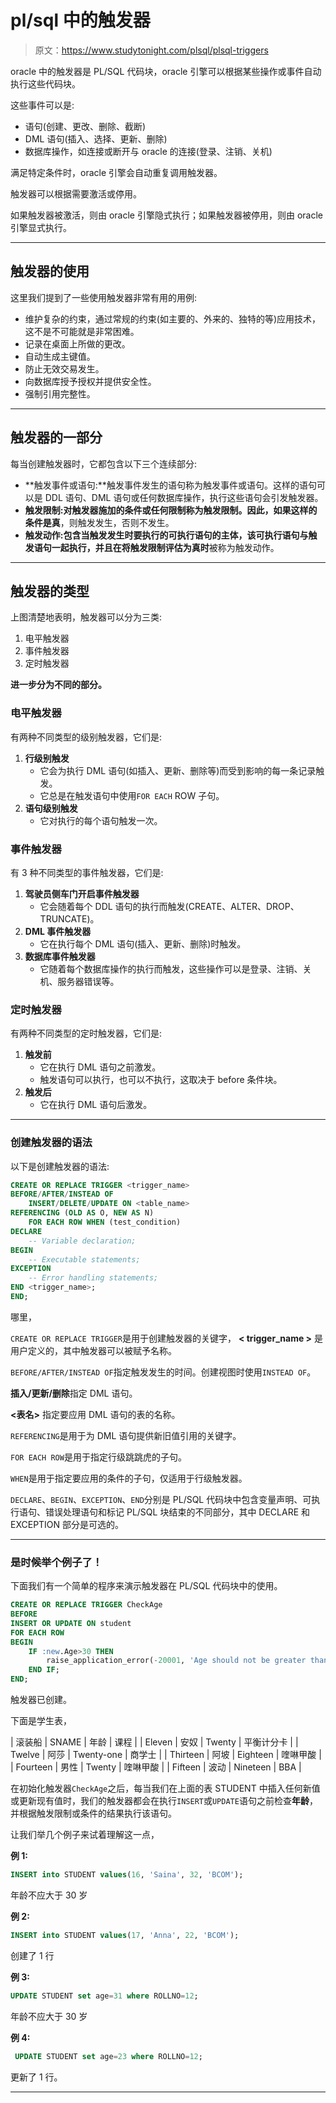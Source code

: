 # pl/sql 中的触发器

> 原文：<https://www.studytonight.com/plsql/plsql-triggers>

oracle 中的触发器是 PL/SQL 代码块，oracle 引擎可以根据某些操作或事件自动执行这些代码块。

这些事件可以是:

*   语句(创建、更改、删除、截断)
*   DML 语句(插入、选择、更新、删除)
*   数据库操作，如连接或断开与 oracle 的连接(登录、注销、关机)

满足特定条件时，oracle 引擎会自动重复调用触发器。

触发器可以根据需要激活或停用。

如果触发器被激活，则由 oracle 引擎隐式执行；如果触发器被停用，则由 oracle 引擎显式执行。

* * *

## 触发器的使用

这里我们提到了一些使用触发器非常有用的用例:

*   维护复杂的约束，通过常规的约束(如主要的、外来的、独特的等)应用技术，这不是不可能就是非常困难。
*   记录在桌面上所做的更改。
*   自动生成主键值。
*   防止无效交易发生。
*   向数据库授予授权并提供安全性。
*   强制引用完整性。

* * *

## 触发器的一部分

每当创建触发器时，它都包含以下三个连续部分:

*   **触发事件或语句:**触发事件发生的语句称为触发事件或语句。这样的语句可以是 DDL 语句、DML 语句或任何数据库操作，执行这些语句会引发触发器。
*   **触发限制:**对触发器施加的条件或任何限制称为触发限制。因此，如果这样的条件是**真**，则触发发生，否则不发生。
*   **触发动作:**包含当触发发生时要执行的可执行语句的主体，该可执行语句与触发语句一起执行，并且在将触发限制评估为**真时**被称为触发动作。

* * *

## 触发器的类型

上图清楚地表明，触发器可以分为三类:

1.  电平触发器
2.  事件触发器
3.  定时触发器

**进一步分为不同的部分。**

### 电平触发器

有两种不同类型的级别触发器，它们是:

1.  **行级别触发**
    *   它会为执行 DML 语句(如插入、更新、删除等)而受到影响的每一条记录触发。
    *   它总是在触发语句中使用`FOR EACH` ROW 子句。
2.  **语句级别触发**
    *   它对执行的每个语句触发一次。

### 事件触发器

有 3 种不同类型的事件触发器，它们是:

1.  **驾驶员侧车门开启事件触发器**
    *   它会随着每个 DDL 语句的执行而触发(CREATE、ALTER、DROP、TRUNCATE)。
2.  **DML 事件触发器**
    *   它在执行每个 DML 语句(插入、更新、删除)时触发。
3.  **数据库事件触发器**
    *   它随着每个数据库操作的执行而触发，这些操作可以是登录、注销、关机、服务器错误等。

### 定时触发器

有两种不同类型的定时触发器，它们是:

1.  **触发前**
    *   它在执行 DML 语句之前激发。
    *   触发语句可以执行，也可以不执行，这取决于 before 条件块。
2.  **触发后**
    *   它在执行 DML 语句后激发。

* * *

### 创建触发器的语法

以下是创建触发器的语法:

```sql
CREATE OR REPLACE TRIGGER <trigger_name>
BEFORE/AFTER/INSTEAD OF
	INSERT/DELETE/UPDATE ON <table_name>
REFERENCING (OLD AS O, NEW AS N)
	FOR EACH ROW WHEN (test_condition)
DECLARE
	-- Variable declaration;
BEGIN
	-- Executable statements;
EXCEPTION
	-- Error handling statements;
END <trigger_name>;
END; 
```

哪里，

`CREATE OR REPLACE TRIGGER`是用于创建触发器的关键字， **< trigger_name >** 是用户定义的，其中触发器可以被赋予名称。

`BEFORE/AFTER/INSTEAD OF`指定触发发生的时间。创建视图时使用`INSTEAD OF`。

**插入/更新/删除**指定 DML 语句。

**<表名>** 指定要应用 DML 语句的表的名称。

`REFERENCING`是用于为 DML 语句提供新旧值引用的关键字。

`FOR EACH ROW`是用于指定行级跳跳虎的子句。

`WHEN`是用于指定要应用的条件的子句，仅适用于行级触发器。

`DECLARE`、`BEGIN`、`EXCEPTION`、`END`分别是 PL/SQL 代码块中包含变量声明、可执行语句、错误处理语句和标记 PL/SQL 块结束的不同部分，其中 DECLARE 和 EXCEPTION 部分是可选的。

* * *

### 是时候举个例子了！

下面我们有一个简单的程序来演示触发器在 PL/SQL 代码块中的使用。

```sql
CREATE OR REPLACE TRIGGER CheckAge
BEFORE
INSERT OR UPDATE ON student
FOR EACH ROW
BEGIN
	IF :new.Age>30 THEN
		raise_application_error(-20001, 'Age should not be greater than 30');
	END IF;
END; 
```

触发器已创建。

下面是学生表，

| 滚装船 | SNAME | 年龄 | 课程 |
| Eleven | 安奴 | Twenty | 平衡计分卡 |
| Twelve | 阿莎 | Twenty-one | 商学士 |
| Thirteen | 阿坡 | Eighteen | 喹啉甲酸 |
| Fourteen | 男性 | Twenty | 喹啉甲酸 |
| Fifteen | 波动 | Nineteen | BBA |

在初始化触发器`CheckAge`之后，每当我们在上面的表 STUDENT 中插入任何新值或更新现有值时，我们的触发器都会在执行`INSERT`或`UPDATE`语句之前检查**年龄**，并根据触发限制或条件的结果执行该语句。

让我们举几个例子来试着理解这一点，

**例 1:**

```sql
INSERT into STUDENT values(16, 'Saina', 32, 'BCOM');
```

年龄不应大于 30 岁

**例 2:**

```sql
INSERT into STUDENT values(17, 'Anna', 22, 'BCOM');
```

创建了 1 行

**例 3:**

```sql
UPDATE STUDENT set age=31 where ROLLNO=12; 
```

年龄不应大于 30 岁

**例 4:**

```sql
 UPDATE STUDENT set age=23 where ROLLNO=12; 
```

更新了 1 行。

* * *